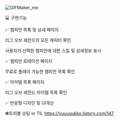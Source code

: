 ![GIFMaker_me](https://github.com/user-attachments/assets/93f294ff-28b2-45bd-9cbc-e4d82845fef6)

💻 구현기능

✅ 챔피언 목록 및 상세 페이지

리그 오브 레전드의 모든 캐릭터 확인

사용자가 선택한 챔피언에 대한 스킬 및 상세정보 표시

✅ 챔피언 로테이션 페이지

무료로 플레이 가능한 챔피언 목록 확인

✅ 아이템 목록 페이지

리그 오브 레전드 아이템 목록 확인

✅ 반응형 디자인 및 UI개선


⚽트러블 슈팅 or TIL
https://yuuuuukko.tistory.com/147
